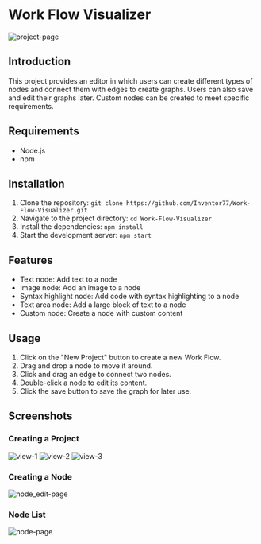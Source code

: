 # Work Flow Visualizer 

![project-page](https://user-images.githubusercontent.com/62959484/233322552-6cbb01fc-e0a5-4476-93b2-aa3ae616ff02.png)

## Introduction

This project provides an editor in which users can create different types of nodes and connect them with edges to create graphs. Users can also save and edit their graphs later. Custom nodes can be created to meet specific requirements.

## Requirements

- Node.js
- npm

## Installation

1. Clone the repository: `git clone https://github.com/Inventor77/Work-Flow-Visualizer.git`
2. Navigate to the project directory: `cd Work-Flow-Visualizer`
3. Install the dependencies: `npm install`
4. Start the development server: `npm start`

## Features

- Text node: Add text to a node
- Image node: Add an image to a node
- Syntax highlight node: Add code with syntax highlighting to a node
- Text area node: Add a large block of text to a node
- Custom node: Create a node with custom content

## Usage

1. Click on the "New Project" button to create a new Work Flow.
2. Drag and drop a node to move it around.
3. Click and drag an edge to connect two nodes.
4. Double-click a node to edit its content.
5. Click the save button to save the graph for later use.

## Screenshots

### Creating a Project
![view-1](https://user-images.githubusercontent.com/62959484/233321516-1a1647fe-15a3-4310-b435-29df509a534b.png)
![view-2](https://user-images.githubusercontent.com/62959484/233321526-dfd6b02e-a2ed-4c4c-bc04-b81c6be8de8d.png)
![view-3](https://user-images.githubusercontent.com/62959484/233321539-57c386b9-e0ab-470e-8a8e-a44824622176.png)

### Creating a Node
![node_edit-page](https://user-images.githubusercontent.com/62959484/233321782-39f12bf7-2bfa-410e-ab8a-ca2f8b611775.png)

### Node List
![node-page](https://user-images.githubusercontent.com/62959484/233321921-1b276687-4bdf-43bd-8d51-2271773c3f6f.png)
